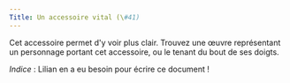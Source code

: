 ```yaml
---
Title: Un accessoire vital (\#41)
---
```


Cet accessoire permet d'y voir plus clair.
Trouvez une œuvre représentant un personnage portant cet accessoire, ou le tenant du bout de ses doigts.

*Indice* : Lilian en a eu besoin pour écrire ce document !
